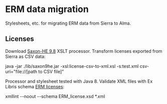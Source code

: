 # ERM data migration

Stylesheets, etc. for migrating ERM data from Sierra to Alma.

## Licenses

Download [Saxon-HE 9.8](https://sourceforge.net/projects/saxon/files/Saxon-HE/9.8/) XSLT processor. Transform licenses exported from Sierra as CSV data:

java -jar ./lib/saxon9he.jar -xsl:license-csv-to-xml.xsl -s:test.xml csv-uri="file://[path to CSV file]"

Processor and stylesheet tested with Java 8. Validate XML files with Ex Libris schema [ERM licenses](https://knowledge.exlibrisgroup.com/Alma/Implementation_and_Migration/Migration_Guides/ERM_to_Alma_Data_Delivery_Specification):

xmllint --noout --schema ERM_license.xsd \*.xml
